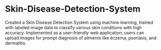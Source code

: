 # Skin-Disease-Detection-System
Created a Skin Disease Detection System using machine learning, trained with labeled image data to classify various skin conditions with high accuracy. Implemented as a user-friendly web application, users can upload images for prompt diagnosis of ailments like eczema, psoriasis, and dermatitis.
